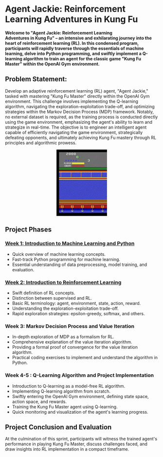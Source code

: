 # Agent Jackie: Reinforcement Learning Adventures in Kung Fu

**Welcome to "Agent Jackie: Reinforcement Learning Adventures in Kung Fu" – an intensive and exhilarating journey into the heart of reinforcement learning (RL). In this condensed program, participants will rapidly traverse through the essentials of machine learning, delve into Python programming, and swiftly implement a Q-learning algorithm to train an agent for the classic game "Kung Fu Master" within the OpenAI Gym environment.**

## Problem Statement:

Develop an adaptive reinforcement learning (RL) agent, "Agent Jackie," tasked with mastering "Kung Fu Master" directly within the OpenAI Gym environment. This challenge involves implementing the Q-learning algorithm, navigating the exploration-exploitation trade-off, and optimizing strategies within the Markov Decision Process (MDP) framework. Notably, no external dataset is required, as the training process is conducted directly using the game environment, emphasizing the agent's ability to learn and strategize in real-time. The objective is to engineer an intelligent agent capable of efficiently navigating the game environment, strategically defeating opponents, and ultimately achieving Kung Fu mastery through RL principles and algorithmic prowess.

<p align="center" width="100%">
    <img width="33%" src="./files/kung_fu_master.gif"> 
</p>

## Project Phases

### [Week 1: Introduction to Machine Learning and Python](<./Week 1/>)

- Quick overview of machine learning concepts.
- Fast-track Python programming for machine learning.
- Essential understanding of data preprocessing, model training, and evaluation.

### [Week 2: Introduction to Reinforcement Learning](<./Week 2/>)

- Swift definition of RL concepts.
- Distinction between supervised and RL.
- Basic RL terminology: agent, environment, state, action, reward.
- Understanding the exploration-exploitation trade-off.
- Rapid exploration strategies: epsilon-greedy, softmax, and others.

### Week 3: Markov Decision Process and Value Iteration

- In-depth exploration of MDP as a formalism for RL.
- Comprehensive explanation of the value iteration algorithm.
- Providing a formal proof of convergence for the value iteration algorithm.
- Practical coding exercises to implement and understand the algorithm in Python.

### Week 4-5 : Q-Learning Algorithm and Project Implementation

- Introduction to Q-learning as a model-free RL algorithm.
- Implementing Q-learning algorithm from scratch.
- Swiftly entering the OpenAI Gym environment, defining state space, action space, and rewards.
- Training the Kung Fu Master agent using Q-learning.
- Quick monitoring and visualization of the agent's learning progress.

## Project Conclusion and Evaluation

At the culmination of this sprint, participants will witness the trained agent's performance in playing Kung Fu Master, discuss challenges faced, and draw insights into RL implementation in a compact timeframe.
